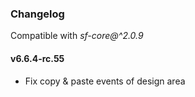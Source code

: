 ### Changelog

Compatible with *sf-core@^2.0.9*

#### v6.6.4-rc.55

- Fix copy & paste events of design area
